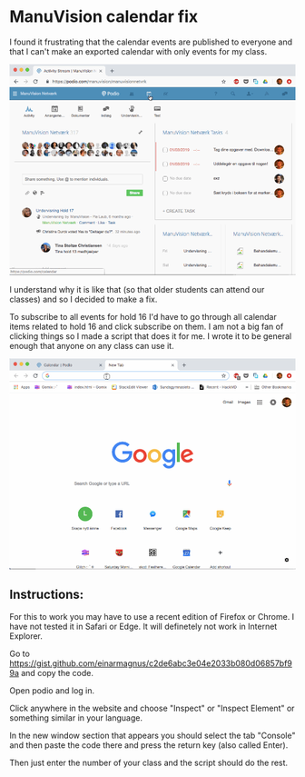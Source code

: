 # ManuVision calendar fix

I found it frustrating that the calendar events are published to everyone and that I can't make an exported calendar with only events for my class.

![](cal.gif?raw=true)

I understand why it is like that (so that older students can attend our classes) and so I decided to make a fix.

To subscribe to all events for hold 16 I'd have to go through all calendar items related to hold 16 and click subscribe on them. I am not a big fan of clicking things so I made a script that does it for me. I wrote it to be general enough that anyone on any class can use it.

![](script.gif?raw=true)

## Instructions:

For this to work you may have to use a recent edition of Firefox or Chrome. I have not tested it in Safari or Edge. It will definetely not work in Internet Explorer.

Go to https://gist.github.com/einarmagnus/c2de6abc3e04e2033b080d06857bf99a and copy the code.

Open podio and log in.

Click anywhere in the website and choose "Inspect" or "Inspect Element" or something similar in your language.

In the new window section that appears you should select the tab "Console" and then paste the code there and press the return key (also called Enter).

Then just enter the number of your class and the script should do the rest.